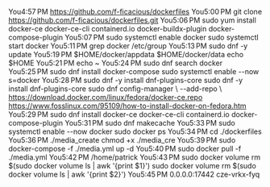 You4:57 PM
https://github.com/f-ficacious/dockerfiles
You5:00 PM
git clone https://github.com/f-ficacious/dockerfiles.git
You5:06 PM
sudo yum install docker-ce docker-ce-cli containerd.io docker-buildx-plugin docker-compose-plugin
You5:07 PM
sudo systemctl enable docker
sudo systemctl start docker
You5:11 PM
grep docker /etc/group
You5:13 PM
sudo dnf -y update
You5:19 PM
$HOME/docker/appdata
$HOME/docker/data
echo $HOME
You5:21 PM
echo ~
You5:24 PM
sudo dnf search docker
You5:25 PM
sudo dnf install docker-compose
sudo systemctl enable --now s=docker
You5:28 PM
sudo dnf -y install dnf-plugins-core
sudo dnf -y install dnf-plugins-core
sudo dnf config-manager \ --add-repo \ https://download.docker.com/linux/fedora/docker-ce.repo
https://www.fosslinux.com/95109/how-to-install-docker-on-fedora.htm
You5:29 PM
sudo dnf install docker-ce docker-ce-cli containerd.io docker-compose-plugin
You5:31 PM
sudo dnf makecache
You5:33 PM
sudo systemctl enable --now docker
sudo docker ps
You5:34 PM
cd ./dockerfiles
You5:36 PM
./media_create
chmod +x ./media_cre
You5:39 PM
sudo docker-compose -f ./media.yml up -d
You5:40 PM
sudo docker pull -f ./media.yml
You5:42 PM
/home/patrick
You5:43 PM
sudo docker volume rm $(sudo docker volume ls | awk '{print $1}')
sudo docker volume rm $(sudo docker volume ls | awk '{print $2}')
You5:45 PM
0.0.0.0:17442
cze-vrkx-fyq
